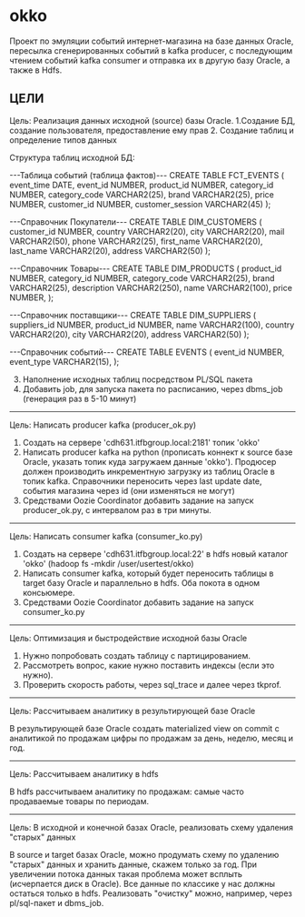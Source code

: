 # okko

Проект по эмуляции событий интернет-магазина на базе данных Oracle, пересылка сгенерированных событий в kafka producer, с последующим чтением событий kafka consumer и отправка их в другую базу Oracle, а также в Hdfs.

ЦЕЛИ
----------------------------------------------------------------------------------------------------------------------------
Цель: Реализация данных исходной (source) базы Oracle. 
1.Создание БД, создание пользователя, предоставление ему прав
2. Создание таблиц и определение типов данных

Структура таблиц исходной БД:

---Таблица событий (таблица фактов)---
CREATE TABLE FCT_EVENTS (
event_time DATE,
event_id NUMBER,
product_id NUMBER,
category_id NUMBER,
category_code VARCHAR2(25),
brand VARCHAR2(25),
price NUMBER,
customer_id NUMBER,
customer_session VARCHAR2(45)
);

---Справочник Покупатели---
CREATE TABLE DIM_CUSTOMERS (
customer_id NUMBER,
country VARCHAR2(20),
city VARCHAR2(20),
mail VARCHAR2(50),
phone VARCHAR2(25),
first_name VARCHAR2(20),
last_name VARCHAR2(20),
address VARCHAR2(50)
);

---Справочник Товары---
CREATE TABLE DIM_PRODUCTS (
product_id NUMBER,
category_id NUMBER,
category_code VARCHAR2(25),
brand VARCHAR2(25),
description VARCHAR2(250),
name VARCHAR2(100),
price NUMBER,
);

---Справочник поставщики---
CREATE TABLE DIM_SUPPLIERS (
suppliers_id NUMBER,
product_id NUMBER,
name VARCHAR2(100),
country VARCHAR2(20),
city VARCHAR2(20),
address VARCHAR2(50)
);

---Справочник событий---
CREATE TABLE EVENTS (
event_id NUMBER,
event_type VARCHAR2(15),
);

3. Наполнение исходных таблиц посредством PL/SQL пакета
4. Добавить job, для запуска пакета по расписанию, через dbms_job (генерация раз в 5-10 минут)

----------------------------------------------------------------------------------------------------------------------------
Цель: Написать producer kafka (producer_ok.py)

1. Создать на сервере 'cdh631.itfbgroup.local:2181' топик 'okko' 
2. Написать producer kafka на python (прописать коннект к source базе Oraclе, указать топик куда загружаем данные 'okko'). Продюсер должен производить инкрементную загрузку из таблиц Oracle в топик kafka. Справочники переносить через last update date, события магазина через id (они изменяться не могут)
3. Средствами Oozie Coordinator добавить задание на запуск producer_ok.py, с интервалом раз в три минуты.		

----------------------------------------------------------------------------------------------------------------------------
Цель: Написать consumer kafka (consumer_ko.py)

1. Создать на сервере 'cdh631.itfbgroup.local:22' в hdfs новый каталог 'okko' (hadoop fs -mkdir /user/usertest/okko)
2. Написать consumer kafka, который будет переносить таблицы в target базу Oracle и параллельно в hdfs. Оба покота в одном консьюмере. 
3. Средствами Oozie Coordinator добавить задание на запуск consumer_ko.py

----------------------------------------------------------------------------------------------------------------------------
Цель: Оптимизация и быстродействие исходной базы Oracle

1. Нужно попробовать создать таблицу с партицированием.
2. Рассмотреть вопрос, какие нужно поставить индексы (если это нужно).
3. Проверить скорость работы, через sql_trace и далее через tkprof.

----------------------------------------------------------------------------------------------------------------------------
Цель:  Рассчитываем аналитику в результирующей базе Oracle

В результирующей базе Oracle создать materialized view on commit с аналитикой по продажам
цифры по продажам за день, неделю, месяц и год.

----------------------------------------------------------------------------------------------------------------------------
Цель: Рассчитываем аналитику в hdfs

В hdfs рассчитываем аналитику по продажам: самые часто продаваемые товары по периодам.

----------------------------------------------------------------------------------------------------------------------------
Цель: В исходной и конечной базах Oracle, реализовать схему удаления "старых" данных

В source и target базах Oracle, можно продумать схему по удалению "старых" данных и хранить данные, скажем только за год. 
При увеличении потока данных такая проблема может всплыть (исчерпается диск в Oracle). Все данные по классике у нас должны остаться только в hdfs. 
Реализовать "очистку" можно, например, через pl/sql-пакет и dbms_job.
